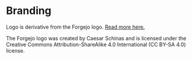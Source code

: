# Branding

Logo is derivative from the Forgejo logo. [Read more here.](https://codeberg.org/forgejo/meta/src/branch/readme/branding/README.md)

The Forgejo logo was created by Caesar Schinas and is licensed under the Creative Commons Attribution-ShareAlike 4.0 International (CC BY-SA 4.0) license.
